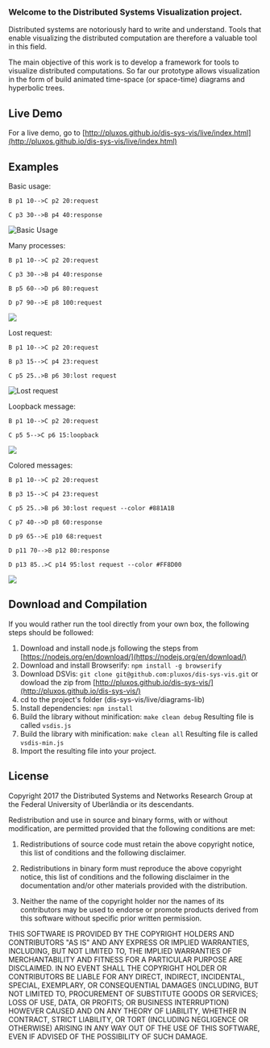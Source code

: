 ### Welcome to the Distributed Systems Visualization project.
Distributed systems are notoriously hard to write and understand. Tools that enable visualizing the distributed computation are therefore a valuable tool in this field.

The main objective of this work is to develop a framework for tools to visualize distributed computations. So far our prototype allows visualization in the form of build animated time-space (or space-time) diagrams and hyperbolic trees.

## Live Demo
For a live demo, go to [http://pluxos.github.io/dis-sys-vis/live/index.html](http://pluxos.github.io/dis-sys-vis/live/index.html)

## Examples

Basic usage:

`B p1 10-->C p2 20:request`

`C p3 30-->B p4 40:response`

<img src="https://cloud.githubusercontent.com/assets/1865566/24640285/4354fc7a-18cc-11e7-8034-ab4da22491d7.png" alt="Basic Usage" />

Many processes:

`B p1 10-->C p2 20:request`

`C p3 30-->B p4 40:response`

`B p5 60-->D p6 80:request`

`D p7 90-->E p8 100:request`

<img src="https://cloud.githubusercontent.com/assets/1865566/24640283/43507c9a-18cc-11e7-8c88-cd4e45f276eb.png" />

Lost request:

`B p1 10-->C p2 20:request`

`B p3 15-->C p4 23:request`

`C p5 25..>B p6 30:lost request`

<img src="https://cloud.githubusercontent.com/assets/1865566/24640286/4355134a-18cc-11e7-871d-9d08a6dc0f5b.png" alt="Lost request" />

Loopback message:

`B p1 10-->C p2 20:request`

`C p5 5-->C p6 15:loopback`

<img src="https://cloud.githubusercontent.com/assets/1865566/24640284/435498e8-18cc-11e7-9fc5-65966ce0cce2.png" />

Colored messages:

`B p1 10-->C p2 20:request`

`B p3 15-->C p4 23:request`

`C p5 25..>B p6 30:lost request --color #881A1B`

`C p7 40-->D p8 60:response`

`D p9 65-->E p10 68:request `

`D p11 70-->B p12 80:response`

`D p13 85..>C p14 95:lost request --color #FF8D00`

<img src="https://cloud.githubusercontent.com/assets/1865566/24640287/43563766-18cc-11e7-9c38-7ebc736e4e3b.png" />

## Download and Compilation
If you would rather run the tool directly from your own box, the following steps should be followed:

1. Download and install node.js following the steps from [https://nodejs.org/en/download/](https://nodejs.org/en/download/)
2. Download and install Browserify: `npm install -g browserify`
3. Download DSVis: `git clone git@github.com:pluxos/dis-sys-vis.git` or dowload the zip from [http://pluxos.github.io/dis-sys-vis/](http://pluxos.github.io/dis-sys-vis/)
4. cd to the project's folder (dis-sys-vis/live/diagrams-lib)
5. Install dependencies: `npm install`
6. Build the library without minification: `make clean debug` Resulting file is called `vsdis.js`
7. Build the library with minification: `make clean all` Resulting file is called `vsdis-min.js`
7. Import the resulting file into your project.


## License
Copyright 2017 the Distributed Systems and Networks Research Group at the Federal University of Uberlândia or its descendants.

Redistribution and use in source and binary forms, with or without modification, are permitted provided that the following conditions are met:

1. Redistributions of source code must retain the above copyright notice, this list of conditions and the following disclaimer.

2. Redistributions in binary form must reproduce the above copyright notice, this list of conditions and the following disclaimer in the documentation and/or other materials provided with the distribution.

3. Neither the name of the copyright holder nor the names of its contributors may be used to endorse or promote products derived from this software without specific prior written permission.

THIS SOFTWARE IS PROVIDED BY THE COPYRIGHT HOLDERS AND CONTRIBUTORS "AS IS" AND ANY EXPRESS OR IMPLIED WARRANTIES, INCLUDING, BUT NOT LIMITED TO, THE IMPLIED WARRANTIES OF MERCHANTABILITY AND FITNESS FOR A PARTICULAR PURPOSE ARE DISCLAIMED. IN NO EVENT SHALL THE COPYRIGHT HOLDER OR CONTRIBUTORS BE LIABLE FOR ANY DIRECT, INDIRECT, INCIDENTAL, SPECIAL, EXEMPLARY, OR CONSEQUENTIAL DAMAGES (INCLUDING, BUT NOT LIMITED TO, PROCUREMENT OF SUBSTITUTE GOODS OR SERVICES; LOSS OF USE, DATA, OR PROFITS; OR BUSINESS INTERRUPTION) HOWEVER CAUSED AND ON ANY THEORY OF LIABILITY, WHETHER IN CONTRACT, STRICT LIABILITY, OR TORT (INCLUDING NEGLIGENCE OR OTHERWISE) ARISING IN ANY WAY OUT OF THE USE OF THIS SOFTWARE, EVEN IF ADVISED OF THE POSSIBILITY OF SUCH DAMAGE.
